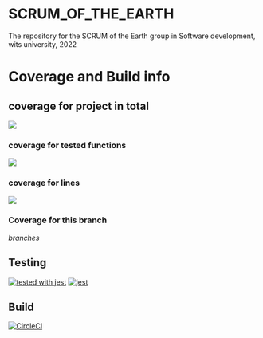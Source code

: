 # SCRUM_OF_THE_EARTH
The repository for the SCRUM of the Earth group in Software development, wits university, 2022

# Coverage and Build info 
## coverage for project in total
![](https://img.shields.io/badge/Coverage-51%25-F2E96B.svg?prefix=$coverage$)

### coverage for tested functions

![](https://img.shields.io/badge/Coverage-92%25-83A603.svg?prefix=$functions$)
### coverage for lines

![](https://img.shields.io/badge/Coverage-54%25-F2E96B.svg?prefix=$lines$)

### Coverage for this branch

$branches$

## Testing

[![tested with jest](https://img.shields.io/badge/tested_with-jest-99424f.svg)](https://github.com/facebook/jest)
[![jest](https://jestjs.io/img/jest-badge.svg)](https://github.com/facebook/jest)

## Build
[![CircleCI](https://circleci.com/gh/CiaranOtter/SCRUM_OF_THE_EARTH/tree/main.svg?style=svg)](https://circleci.com/gh/CiaranOtter/SCRUM_OF_THE_EARTH/tree/main)
